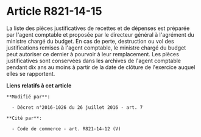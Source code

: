 # Article R821-14-15

La liste des pièces justificatives de recettes et de dépenses est préparée par l'agent comptable et proposée par le directeur
général à l'agrément du ministre chargé du budget. En cas de perte, destruction ou vol des justifications remises à l'agent
comptable, le ministre chargé du budget peut autoriser ce dernier à pourvoir à leur remplacement. Les pièces justificatives
sont conservées dans les archives de l'agent comptable pendant dix ans au moins à partir de la date de clôture de l'exercice
auquel elles se rapportent.

**Liens relatifs à cet article**

	**Modifié par**:

	  - Décret n°2016-1026 du 26 juillet 2016 - art. 7

	**Cité par**:

	  - Code de commerce - art. R821-14-12 (V)
